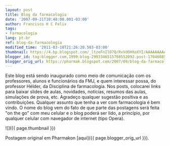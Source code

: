 ```yaml
---
layout: post
title: Blog da farmacologia
date: '2007-09-21T10:48:00.001-03:00'
author: Francisco H C Felix
tags:
- Farmacologia
lang: pt-br
ref: blog-da-farmacologia
modified_time: '2011-03-18T21:26:20.583-03:00'
thumbnail: https://4.bp.blogspot.com/_ltzeFnIlO7Q/RvVdOHXoXYI/AAAAAAAAAAk/zdYFrIPau2k/s72-c/Eu.jpg
blogger_id: tag:blogger.com,1999:blog-2993346515708552092.post-1704608538333004129
blogger_orig_url: https://pharmak.blogspot.com/2007/09/blog-da-farmacologia.html
---
```


Este blog está sendo inaugurado como meio de comunicação com os professores, alunos e funcionários da FMJ, e quem interessar
possa, do professor Hélder, da Disciplina de farmacologia. <!--more-->
Nos posts, colocarei links para baixar slides de aulas, novidades,
notícias, resumos das aulas, simulações de prova, etc. Agradeço qualquer sugestão positiva e as contribuições. Qualquer assunto
que tenha a ver com farmacologia é bem vindo. O nome do blog vem do fato de que parte das postagens será feita "on the go" com
meu celular e o blog poderá ser lido, a princípio, por qualquer celular com navegador de internet (tipo Opera).

![]({{ page.thumbnail }})

Postagem original em Pharmakon [aqui]({{ page.blogger_orig_url }}).
